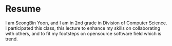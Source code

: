 # Resume

 I am SeongBin Yoon, and I am in 2nd grade in Division of Computer Science. I participated this class, this lecture to enhance my skills on collaborating with others, and to fit my footsteps on opensource software field which is trend.
